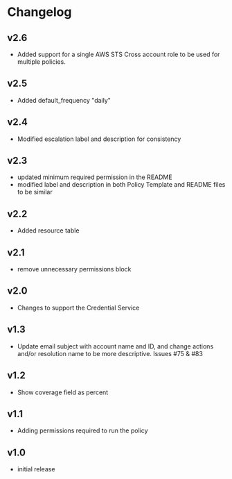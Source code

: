 # Changelog

## v2.6

- Added support for a single AWS STS Cross account role to be used for multiple policies.

## v2.5

- Added default_frequency "daily"

## v2.4

- Modified escalation label and description for consistency

## v2.3

- updated minimum required permission in the README
- modified label and description in both Policy Template and README files to be similar

## v2.2

- Added resource table

## v2.1

- remove unnecessary permissions block

## v2.0

- Changes to support the Credential Service

## v1.3

- Update email subject with account name and ID, and change actions and/or resolution name to be more descriptive. Issues #75 & #83

## v1.2

- Show coverage field as percent

## v1.1

- Adding permissions required to run the policy

## v1.0

- initial release
